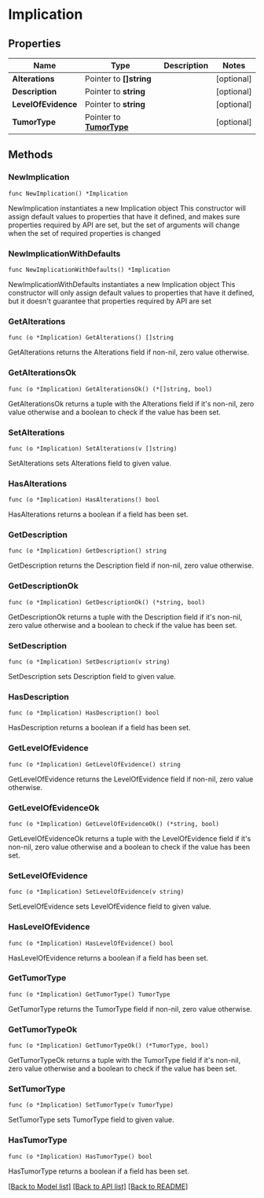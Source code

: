 # Implication

## Properties

Name | Type | Description | Notes
------------ | ------------- | ------------- | -------------
**Alterations** | Pointer to **[]string** |  | [optional] 
**Description** | Pointer to **string** |  | [optional] 
**LevelOfEvidence** | Pointer to **string** |  | [optional] 
**TumorType** | Pointer to [**TumorType**](TumorType.md) |  | [optional] 

## Methods

### NewImplication

`func NewImplication() *Implication`

NewImplication instantiates a new Implication object
This constructor will assign default values to properties that have it defined,
and makes sure properties required by API are set, but the set of arguments
will change when the set of required properties is changed

### NewImplicationWithDefaults

`func NewImplicationWithDefaults() *Implication`

NewImplicationWithDefaults instantiates a new Implication object
This constructor will only assign default values to properties that have it defined,
but it doesn't guarantee that properties required by API are set

### GetAlterations

`func (o *Implication) GetAlterations() []string`

GetAlterations returns the Alterations field if non-nil, zero value otherwise.

### GetAlterationsOk

`func (o *Implication) GetAlterationsOk() (*[]string, bool)`

GetAlterationsOk returns a tuple with the Alterations field if it's non-nil, zero value otherwise
and a boolean to check if the value has been set.

### SetAlterations

`func (o *Implication) SetAlterations(v []string)`

SetAlterations sets Alterations field to given value.

### HasAlterations

`func (o *Implication) HasAlterations() bool`

HasAlterations returns a boolean if a field has been set.

### GetDescription

`func (o *Implication) GetDescription() string`

GetDescription returns the Description field if non-nil, zero value otherwise.

### GetDescriptionOk

`func (o *Implication) GetDescriptionOk() (*string, bool)`

GetDescriptionOk returns a tuple with the Description field if it's non-nil, zero value otherwise
and a boolean to check if the value has been set.

### SetDescription

`func (o *Implication) SetDescription(v string)`

SetDescription sets Description field to given value.

### HasDescription

`func (o *Implication) HasDescription() bool`

HasDescription returns a boolean if a field has been set.

### GetLevelOfEvidence

`func (o *Implication) GetLevelOfEvidence() string`

GetLevelOfEvidence returns the LevelOfEvidence field if non-nil, zero value otherwise.

### GetLevelOfEvidenceOk

`func (o *Implication) GetLevelOfEvidenceOk() (*string, bool)`

GetLevelOfEvidenceOk returns a tuple with the LevelOfEvidence field if it's non-nil, zero value otherwise
and a boolean to check if the value has been set.

### SetLevelOfEvidence

`func (o *Implication) SetLevelOfEvidence(v string)`

SetLevelOfEvidence sets LevelOfEvidence field to given value.

### HasLevelOfEvidence

`func (o *Implication) HasLevelOfEvidence() bool`

HasLevelOfEvidence returns a boolean if a field has been set.

### GetTumorType

`func (o *Implication) GetTumorType() TumorType`

GetTumorType returns the TumorType field if non-nil, zero value otherwise.

### GetTumorTypeOk

`func (o *Implication) GetTumorTypeOk() (*TumorType, bool)`

GetTumorTypeOk returns a tuple with the TumorType field if it's non-nil, zero value otherwise
and a boolean to check if the value has been set.

### SetTumorType

`func (o *Implication) SetTumorType(v TumorType)`

SetTumorType sets TumorType field to given value.

### HasTumorType

`func (o *Implication) HasTumorType() bool`

HasTumorType returns a boolean if a field has been set.


[[Back to Model list]](../README.md#documentation-for-models) [[Back to API list]](../README.md#documentation-for-api-endpoints) [[Back to README]](../README.md)


